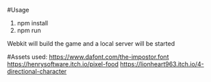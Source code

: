 #Usage
1. npm install
2. npm run

Webkit will build the game and a local server will be started

#Assets used:
https://www.dafont.com/the-impostor.font
https://henrysoftware.itch.io/pixel-food
https://lionheart963.itch.io/4-directional-character